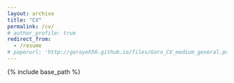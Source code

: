 ```yaml
---
layout: archive
title: "CV"
permalink: /cv/
# author_profile: true
redirect_from:
  - /resume
# paperurl: 'http://goroyeh56.github.io/files/Goro_CV_medium_general.pdf'  
---
```

<!-- [Download paper here](http://academicpages.github.io/files/paper1.pdf) -->
<!-- [Goro Yeh's CV](http://goroyeh56.github.io/files/Goro_CV_medium_general.pdf) -->
{% include base_path %}
<!-- C:\Users\User\Desktop\GoroYeh56.github.io\files\Goro_CV_medium_general.pdf -->
<!-- {%pdf http://goroyeh56.github.io/files/Goro_CV_medium_general.pdf %} -->

<!-- 
Education
======
* B.S. in IPE, National Tsing Hua University, 2012
* M.S. in Jekyll, GitHub University, 2014
* Ph.D in Version Control Theory, GitHub University, 2018 (expected)

Work experience
======
* Summer 2015: Research Assistant
  * Github University
  * Duties included: Tagging issues
  * Supervisor: Professor Git

* Fall 2015: Research Assistant
  * Github University
  * Duties included: Merging pull requests
  * Supervisor: Professor Hub
  
Skills
======
* Skill 1
* Skill 2
  * Sub-skill 2.1
  * Sub-skill 2.2
  * Sub-skill 2.3
* Skill 3

Publications
======
  <ul>{% for post in site.publications %}
    {% include archive-single-cv.html %}
  {% endfor %}</ul>
  
Talks
======
  <ul>{% for post in site.talks %}
    {% include archive-single-talk-cv.html %}
  {% endfor %}</ul>
  
Teaching
======
  <ul>{% for post in site.teaching %}
    {% include archive-single-cv.html %}
  {% endfor %}</ul>
  
Service and leadership
======
* Currently signed in to 43 different slack teams
 -->